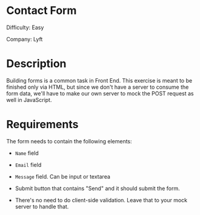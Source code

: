 # Contact Form

Difficulty: Easy

Company: Lyft

# Description

Building forms is a common task in Front End. This exercise is meant to be finished only via HTML, but since we don't have a server to consume the form data, we'll have to make our own server to mock the POST request as well in JavaScript.

# Requirements

The form needs to contain the following elements:

- `Name` field

- `Email` field

- `Message` field. Can be input or textarea

- Submit button that contains "Send" and it should submit the form.

- There's no need to do client-side validation. Leave that to your mock server to handle that.
